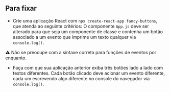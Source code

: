 ## Para fixar

* Crie uma aplicação React com `npx create-react-app fancy-buttons`, que atenda ao seguinte critérios: O componente `App.js` deve ser alterado para que seja um componente de classe e contenha um botão associado a um evento que imprime um texto qualquer via `console.log()`.

⚠ Não se preocupe com a sintaxe correta para funções de eventos por enquanto.

* Faça com que sua aplicação anterior exiba três botões lado a lado com textos diferentes. Cada botão clicado deve acionar um evento diferente, cada um escrevendo algo diferente no console do navegador via `console.log()`.